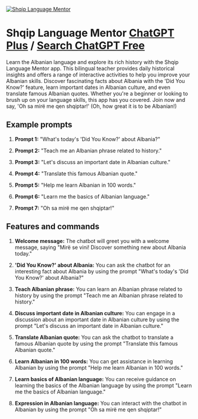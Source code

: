 
[![Shqip Language Mentor](https://files.oaiusercontent.com/file-NSztE1gmvc888NyID3PDAwDj?se=2123-10-19T04%3A38%3A08Z&sp=r&sv=2021-08-06&sr=b&rscc=max-age%3D31536000%2C%20immutable&rscd=attachment%3B%20filename%3Dc24e23a3-718b-4069-b894-22b0e8902877.png&sig=NXg7DOnLc1HEnhNFaSSclJHem8PERNTSpVyXjt7K7%2BY%3D)](https://chat.openai.com/g/g-sEFkjd8iX-shqip-language-mentor)

# Shqip Language Mentor [ChatGPT Plus](https://chat.openai.com/g/g-sEFkjd8iX-shqip-language-mentor) / [Search ChatGPT Free](https://gptcall.net/index.html#/?search=Shqip%20Language%20Mentor)

Learn the Albanian language and explore its rich history with the Shqip Language Mentor app. This bilingual teacher provides daily historical insights and offers a range of interactive activities to help you improve your Albanian skills. Discover fascinating facts about Albania with the 'Did You Know?' feature, learn important dates in Albanian culture, and even translate famous Albanian quotes. Whether you're a beginner or looking to brush up on your language skills, this app has you covered. Join now and say, 'Oh sa mirë me qen shqiptar!' (Oh, how great it is to be Albanian!)

## Example prompts

1. **Prompt 1:** "What's today's 'Did You Know?' about Albania?"

2. **Prompt 2:** "Teach me an Albanian phrase related to history."

3. **Prompt 3:** "Let's discuss an important date in Albanian culture."

4. **Prompt 4:** "Translate this famous Albanian quote."

5. **Prompt 5:** "Help me learn Albanian in 100 words."

6. **Prompt 6:** "Learn me the basics of Albanian language."

7. **Prompt 7:** "Oh sa mirë me qen shqiptar!"

## Features and commands

1. **Welcome message:** The chatbot will greet you with a welcome message, saying "Mirë se vini! Discover something new about Albania today."

2. **'Did You Know?' about Albania:** You can ask the chatbot for an interesting fact about Albania by using the prompt "What's today's 'Did You Know?' about Albania?"

3. **Teach Albanian phrase:** You can learn an Albanian phrase related to history by using the prompt "Teach me an Albanian phrase related to history."

4. **Discuss important date in Albanian culture:** You can engage in a discussion about an important date in Albanian culture by using the prompt "Let's discuss an important date in Albanian culture."

5. **Translate Albanian quote:** You can ask the chatbot to translate a famous Albanian quote by using the prompt "Translate this famous Albanian quote."

6. **Learn Albanian in 100 words:** You can get assistance in learning Albanian by using the prompt "Help me learn Albanian in 100 words."

7. **Learn basics of Albanian language:** You can receive guidance on learning the basics of the Albanian language by using the prompt "Learn me the basics of Albanian language."

8. **Expression in Albanian language:** You can interact with the chatbot in Albanian by using the prompt "Oh sa mirë me qen shqiptar!"


